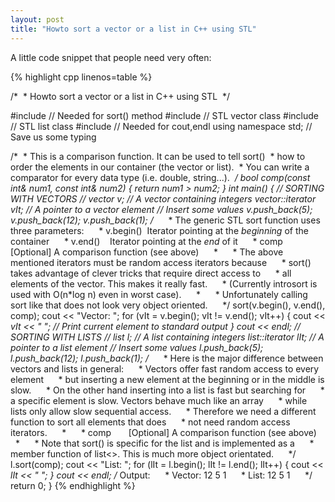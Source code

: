 ```yaml
--- 
layout: post 
title: "Howto sort a vector or a list in C++ using STL"
---
```


A little code snippet that people need very often:

{% highlight cpp linenos=table %}

/*
 * Howto sort a vector or a list in C++ using STL
 */

#include <algorithm>	// Needed for sort() method
#include <vector>	// STL vector class
#include <list>		// STL list class
#include <iostream>	// Needed for cout,endl
using namespace std;	// Save us some typing


/*
 * This is a comparison function. It can be used to tell sort()
 * how to order the elements in our container (the vector or list).
 * You can write a comparator for every data type (i.e. double, string...).
 */
bool comp(const int& num1, const int& num2) {
	return num1 > num2;
}
int main() {
	// SORTING WITH VECTORS //
	vector<int> v;
	// A vector containing integers
	vector<int>::iterator vIt;
	// A pointer to a vector element
	// Insert some values
	v.push_back(5);
	v.push_back(12);
	v.push_back(1);
	/*
     * The generic STL sort function uses three parameters:
     * v.begin()  Iterator pointing at the _beginning_ of the container
     * v.end()    Iterator pointing at the _end_ of it
     * comp       [Optional] A comparison function (see above)
     *
     * The above mentioned iterators must be random access iterators because
     * sort() takes advantage of clever tricks that require direct access to
     * all elements of the vector. This makes it really fast.
     * (Currently introsort is used with O(n*log n) even in worst case).
     *
     * Unfortunately calling sort like that does not look very object oriented.
     */
	sort(v.begin(), v.end(), comp);
	cout << "Vector: ";
	for (vIt = v.begin(); vIt != v.end(); vIt++) {
		cout << *vIt << " ";
		// Print current element to standard output
	}
	cout << endl;
	// SORTING WITH LISTS //
	list<int> l;
	// A list containing integers
	list<int>::iterator lIt;
	// A pointer to a list element
	// Insert some values
	l.push_back(5);
	l.push_back(12);
	l.push_back(1);
	/*
     * Here is the major difference between vectors and lists in general:
     * Vectors offer fast random access to every element
     * but inserting a new element at the beginning or in the middle is slow.
     * On the other hand inserting into a list is fast but searching for
     * a specific element is slow. Vectors behave much like an array
     * while lists only allow slow sequential access.
     * Therefore we need a different function to sort all elements that does
     * not need random access iterators.
     *
     * comp       [Optional] A comparison function (see above)
     *
     * Note that sort() is specific for the list and is implemented as a
     * member function of list<>. This is much more object orientated.
     */
	l.sort(comp);
	cout << "List: ";
	for (lIt = l.begin(); lIt != l.end(); lIt++) {
		cout << *lIt << " ";
	}
	cout << endl;
	/* Output:
     * Vector: 12 5 1
     * List: 12 5 1
     */
	return 0;
}
{% endhighlight %}
